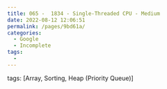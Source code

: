 ```yaml
---
title: 065 -  1834 - Single-Threaded CPU - Medium
date: 2022-08-12 12:06:51
permalink: /pages/9bd61a/
categories:
  - Google
  - Incomplete
tags:
  - 
---
```

tags: [Array, Sorting, Heap (Priority Queue)]